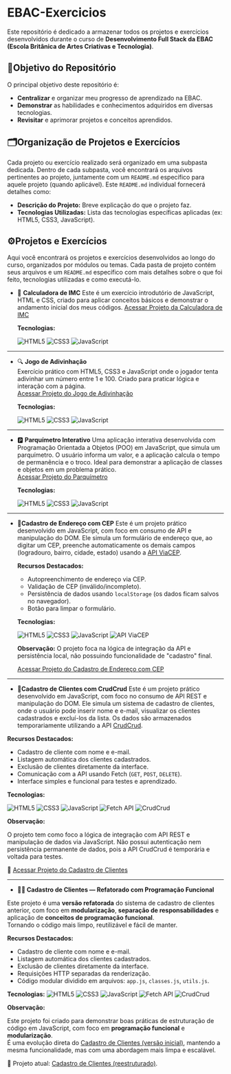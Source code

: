 # EBAC-Exercicios
Este repositório é dedicado a armazenar todos os projetos e exercícios desenvolvidos durante o curso de **Desenvolvimento Full Stack da EBAC (Escola Britânica de Artes Criativas e Tecnologia)**.

## 🎯Objetivo do Repositório
O principal objetivo deste repositório é:
* **Centralizar** e organizar meu progresso de aprendizado na EBAC.
* **Demonstrar** as habilidades e conhecimentos adquiridos em diversas tecnologias.
* **Revisitar** e aprimorar projetos e conceitos aprendidos.

## 🗂️Organização de Projetos e Exercícios

Cada projeto ou exercício realizado será organizado em uma subpasta dedicada. Dentro de cada subpasta, você encontrará os arquivos pertinentes ao projeto, juntamente com um `README.md` específico para aquele projeto (quando aplicável). Este `README.md` individual fornecerá detalhes como:

* **Descrição do Projeto:** Breve explicação do que o projeto faz.
* **Tecnologias Utilizadas:** Lista das tecnologias específicas aplicadas (ex: HTML5, CSS3, JavaScript).


## ⚙️Projetos e Exercícios

Aqui você encontrará os projetos e exercícios desenvolvidos ao longo do curso, organizados por módulos ou temas. Cada pasta de projeto contém seus arquivos e um `README.md` específico com mais detalhes sobre o que foi feito, tecnologias utilizadas e como executá-lo.

* &#128210; **Calculadora de IMC**
    Este é um exercício introdutório de JavaScript, HTML e CSS, criado para aplicar conceitos básicos e demonstrar o andamento inicial dos meus códigos.
    [Acessar Projeto da Calculadora de IMC](Modulo-JavaScript-Basico/CalculadoraIMC/)

   **Tecnologias:**
  
  ![HTML5](https://img.shields.io/badge/HTML5-E34F26?style=for-the-badge&logo=html5&logoColor=white)
  ![CSS3](https://img.shields.io/badge/CSS3-1572B6?style=for-the-badge&logo=css3&logoColor=white)
  ![JavaScript](https://img.shields.io/badge/JavaScript-F7DF1E?style=for-the-badge&logo=javascript&logoColor=black)

---
- 🔍 **Jogo de Adivinhação**  
  Exercício prático com HTML5, CSS3 e JavaScript onde o jogador tenta adivinhar um número entre 1 e 100. Criado para praticar lógica e interação com a página.  
  [Acessar Projeto do Jogo de Adivinhação](https://github.com/Raylunaris/EBAC-Projetos-Exerc-cios/tree/main/Jogo%20de%20Adivinhacao)

   **Tecnologias:**
  
  ![HTML5](https://img.shields.io/badge/HTML5-E34F26?style=for-the-badge&logo=html5&logoColor=white)
  ![CSS3](https://img.shields.io/badge/CSS3-1572B6?style=for-the-badge&logo=css3&logoColor=white)
  ![JavaScript](https://img.shields.io/badge/JavaScript-F7DF1E?style=for-the-badge&logo=javascript&logoColor=black)
---  
* 🅿️ **Parquímetro Interativo** Uma aplicação interativa desenvolvida com Programação Orientada a Objetos (POO) em JavaScript, que simula um parquímetro. O usuário informa um valor, e a aplicação calcula o tempo de permanência e o troco. Ideal para demonstrar a aplicação de classes e objetos em um problema prático.  
  [Acessar Projeto do Parquímetro](https://github.com/Raylunaris/EBAC-Projetos-Exerc-cios/tree/main/Parquimetro)

  **Tecnologias:**
  
  ![HTML5](https://img.shields.io/badge/HTML5-E34F26?style=for-the-badge&logo=html5&logoColor=white)
  ![CSS3](https://img.shields.io/badge/CSS3-1572B6?style=for-the-badge&logo=css3&logoColor=white)
  ![JavaScript](https://img.shields.io/badge/JavaScript-F7DF1E?style=for-the-badge&logo=javascript&logoColor=black)
---
 * **👤Cadastro de Endereço com CEP**
    Este é um projeto prático desenvolvido em JavaScript, com foco em consumo de API e manipulação do DOM. Ele simula um formulário de endereço que, ao digitar um CEP, preenche automaticamente os demais campos (logradouro, bairro, cidade, estado) usando a [API ViaCEP](https://viacep.com.br/).
    
    **Recursos Destacados:**
    * Autopreenchimento de endereço via CEP.
    * Validação de CEP (inválido/incompleto).
    * Persistência de dados usando `localStorage` (os dados ficam salvos no navegador).
    * Botão para limpar o formulário.
    
    **Tecnologias:**
    
    ![HTML5](https://img.shields.io/badge/HTML5-E34F26?style=for-the-badge&logo=html5&logoColor=white)
    ![CSS3](https://img.shields.io/badge/CSS3-1572B6?style=for-the-badge&logo=css3&logoColor=white)
    ![JavaScript](https://img.shields.io/badge/JavaScript-F7DF1E?style=for-the-badge&logo=javascript&logoColor=black)
    ![API ViaCEP](https://img.shields.io/badge/API_ViaCEP-darkblue?style=for-the-badge&logo=data%3Aimage%2Fsvg%2Bxml%3Bbase64%2CPHN2ZyB2aWV3Qm94PSIwIDAgMjQgMjQiIHhtbG5zPSJodHRwOi8vd3d3LnczLm9yZy8yMDAwL3N2ZyI%2BPHBhdGggZD0iTTEyIDJjNS41MjMgMCAxMCA0LjQ3NyAxMCAxMHMtNC40NzcgMTAtMTAgMTAtMTAtNC40NzctMTAtMTBjMC01LjUyMyA0LjQ3Ny0xMCAxMC0xMFptMCAyYy00LjQxOCAwLTggMy41ODItOCA4czMuNTgyIDggOCA4IDgtMy41ODIgOC04LTMuNTgyLTgtOC04em0wIDJjMi4yMDkgMCA0IDEuNzkgNCA0cy0xLjc5IDQtNCA0LTQtMS43OS00LTRzMS43OS00IDQtNHoiIGZpbGw9IiNGRkZGRkYiLz48L3N2Zz4%3D&logoColor=white)
    
    **Observação:** O projeto foca na lógica de integração da API e persistência local, não possuindo funcionalidade de "cadastro" final.
    
    [Acessar Projeto do Cadastro de Endereço com CEP](https://github.com/Raylunaris/EBAC-Projetos-Exerc-cios/tree/main/cadastro%20CEP)

---
* **👥Cadastro de Clientes com CrudCrud**
    Este é um projeto prático desenvolvido em JavaScript, com foco no consumo de API REST e manipulação do DOM. Ele simula um sistema de cadastro de clientes, onde o usuário pode inserir nome e e-mail, visualizar     os clientes cadastrados e excluí-los da lista. Os dados são armazenados temporariamente utilizando a API [CrudCrud](https://crudcrud.com/).

**Recursos Destacados:**

* Cadastro de cliente com nome e e-mail.
* Listagem automática dos clientes cadastrados.
* Exclusão de clientes diretamente da interface.
* Comunicação com a API usando Fetch (`GET`, `POST`, `DELETE`).
* Interface simples e funcional para testes e aprendizado.

**Tecnologias:**

![HTML5](https://img.shields.io/badge/HTML5-E34F26?style=for-the-badge&logo=html5&logoColor=white)
![CSS3](https://img.shields.io/badge/CSS3-1572B6?style=for-the-badge&logo=css3&logoColor=white)
![JavaScript](https://img.shields.io/badge/JavaScript-F7DF1E?style=for-the-badge&logo=javascript&logoColor=black)
![Fetch API](https://img.shields.io/badge/Fetch%20API-0A66C2?style=for-the-badge&logo=javascript&logoColor=white)
![CrudCrud](https://img.shields.io/badge/CrudCrud-6A1B9A?style=for-the-badge&logo=api&logoColor=white)

**Observação:**  

O projeto tem como foco a lógica de integração com API REST e manipulação de dados via JavaScript. Não possui autenticação nem persistência permanente de dados, pois a API CrudCrud é temporária e voltada para testes.

🔗 [Acessar Projeto do Cadastro de Clientes](https://github.com/Raylunaris/EBAC-Projetos-Exerc-cios/tree/main/Cadastro%20de%20Clientes)

---

* **🧑‍💼 Cadastro de Clientes — Refatorado com Programação Funcional**

Este projeto é uma **versão refatorada** do sistema de cadastro de clientes anterior, com foco em **modularização**, **separação de responsabilidades** e aplicação de **conceitos de programação funcional**.  
Tornando o código mais limpo, reutilizável e fácil de manter.

**Recursos Destacados:**

* Cadastro de cliente com nome e e-mail.
* Listagem automática dos clientes cadastrados.
* Exclusão de clientes diretamente da interface.
* Requisições HTTP separadas da renderização.
* Código modular dividido em arquivos: `app.js`, `classes.js`, `utils.js`.

**Tecnologias:**
![HTML5](https://img.shields.io/badge/HTML5-E34F26?style=for-the-badge&logo=html5&logoColor=white)
![CSS3](https://img.shields.io/badge/CSS3-1572B6?style=for-the-badge&logo=css3&logoColor=white)
![JavaScript](https://img.shields.io/badge/JavaScript-F7DF1E?style=for-the-badge&logo=javascript&logoColor=black)
![Fetch API](https://img.shields.io/badge/Fetch%20API-323330?style=for-the-badge&logo=javascript&logoColor=white)
![CrudCrud](https://img.shields.io/badge/CrudCrud-6A1B9A?style=for-the-badge&logo=crudcrud&logoColor=white)

**Observação:** 

Este projeto foi criado para demonstrar boas práticas de estruturação de código em JavaScript, com foco em **programação funcional** e **modularização**.  
É uma evolução direta do [Cadastro de Clientes (versão inicial)](https://github.com/Raylunaris/EBAC-Projetos-Exerc-cios/tree/main/Cadastro%20de%20Clientes), mantendo a mesma funcionalidade, mas com uma abordagem mais limpa e escalável.

🧠 Projeto atual: [Cadastro de Clientes (reestruturado)](https://github.com/Raylunaris/EBAC-Projetos-Exerc-cios/tree/main/Cadastro%20de%20Clientes(reestruturado)).


